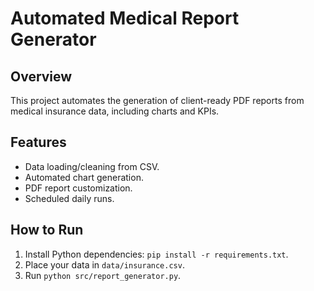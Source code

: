 # Automated Medical Report Generator

## Overview
This project automates the generation of client-ready PDF reports from medical insurance data, including charts and KPIs.

## Features
- Data loading/cleaning from CSV.
- Automated chart generation.
- PDF report customization.
- Scheduled daily runs.

## How to Run
1. Install Python dependencies: `pip install -r requirements.txt`.
2. Place your data in `data/insurance.csv`.
3. Run `python src/report_generator.py`.